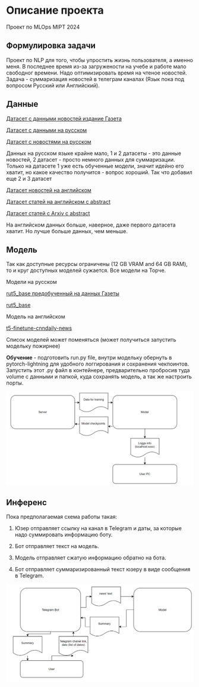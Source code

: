 Описание проекта
=====

Проект по MLOps MIPT 2024

Формулировка задачи
------------

Проект по NLP для того, чтобы упростить жизнь пользователя, а именно меня. В последнее время из-за загружености на учебе и работе мало свободног времени. Надо оптимизировать время на чтеное новостей. Задача - суммаризация новостей в телеграм каналах (Язык пока под вопросом Русский или Английский).

Данные
-------
[Датасет с данными новостей издание Газета][1]

[Датасет с данными на русском][2]

[Датасет с новостями на русском][3]

Данных на русском языке крайне мало, 1 и 2 датасеты - это данные новостей, 2 датасет - просто немного данных для суммаризации. Только на датасете 1 уже есть обученные модели, значит идейно его хватит, но какое качество получится - вопрос хороший. Так что добавил еще 2 и 3 датасет

[Датасет новостей на английском][4]

[Датасет статей на английском с abstract][5]

[Датасет статей с Arxiv c abstract][6]

На английском данных больше, наверное, даже первого датасета хватит. Но лучше больше данных, чем меньше.


Модель
------
Так как доступные ресурсы ограничены (12 GB VRAM and 64 GB RAM), то и круг доступных моделей сужается. Все модели на Торче. 

Модели на русском

[rut5_base предобученный на данных Газеты][7]

[rut5_base][8]

Модель на английском

[t5-finetune-cnndaily-news][9]

Список моделей может поменяться (может получиться запустить модельку пожирнее)

**Обучение** - подготовить run.py file, внутри модельку обернуть в pytorch-lightning для удобного логгирования и сохранения чекпоинтов. Запустить этот .py файл в контейнере, предварительно пробросив туда volume с данными и папкой, куда сохранять модель, а так же настроить порты.

![Схема обучения](https://github.com/papaprota/MLops_MIPT/blob/main/train.png)

Инференс
------

Пока предполагаемая схема работы такая:

1. Юзер отправляет ссылку на канал в Telegram и даты, за которые надо суммировать информацию боту.

2. Бот отправляет текст на модель.

3. Модель отправляет сжатую информацию обратно на бота.

4. Бот отправляет суммаризированный текст юзеру в виде сообщения в Telegram.

![Схема работы](https://github.com/papaprota/MLops_MIPT/blob/main/inference.png)

[1]: https://github.com/IlyaGusev/gazeta
[2]: https://huggingface.co/datasets/trixdade/reviews_russian
[3]: https://huggingface.co/datasets/CarlBrendt/Summ_Dialog_News
[4]: https://huggingface.co/datasets/multi_news
[5]: https://huggingface.co/datasets/scientific_papers
[6]: https://huggingface.co/datasets/arxiv_dataset
[7]: https://huggingface.co/IlyaGusev/rut5_base_sum_gazeta/tree/main
[8]: https://huggingface.co/cointegrated/rut5-base
[9]: https://huggingface.co/minhtoan/t5-finetune-cnndaily-news/tree/main